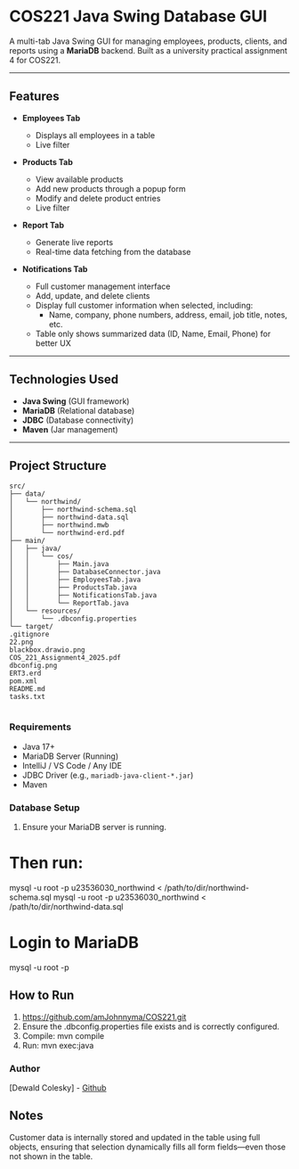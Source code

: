 # COS221 Java Swing Database GUI

A multi-tab Java Swing GUI for managing employees, products, clients, and reports using a **MariaDB** backend. Built as a university practical assignment 4 for COS221.

---

## Features

- **Employees Tab**  
  - Displays all employees in a table  
  - Live filter

- **Products Tab**  
  - View available products  
  - Add new products through a popup form  
  - Modify and delete product entries
  - Live filter

- **Report Tab**  
  - Generate live reports
  - Real-time data fetching from the database

- **Notifications Tab**  
  - Full customer management interface  
  - Add, update, and delete clients  
  - Display full customer information when selected, including:
    - Name, company, phone numbers, address, email, job title, notes, etc.  
  - Table only shows summarized data (ID, Name, Email, Phone) for better UX

---

## Technologies Used

- **Java Swing** (GUI framework)  
- **MariaDB** (Relational database)  
- **JDBC** (Database connectivity)  
- **Maven** (Jar management)

---

## Project Structure
```
src/
├── data/
│   └── northwind/
│       ├── northwind-schema.sql
│       ├── northwind-data.sql
│       ├── northwind.mwb
│       └── northwind-erd.pdf
├── main/
│   ├── java/
│   │   └── cos/
│   │       ├── Main.java
│   │       ├── DatabaseConnector.java
│   │       ├── EmployeesTab.java
│   │       ├── ProductsTab.java
│   │       ├── NotificationsTab.java
│   │       └── ReportTab.java
│   └── resources/
│       └── .dbconfig.properties
└── target/
.gitignore
22.png
blackbox.drawio.png
COS_221_Assignment4_2025.pdf
dbconfig.png
ERT3.erd
pom.xml
README.md
tasks.txt


```



### Requirements

- Java 17+  
- MariaDB Server (Running)  
- IntelliJ / VS Code / Any IDE  
- JDBC Driver (e.g., `mariadb-java-client-*.jar`)
- Maven

### Database Setup

1. Ensure your MariaDB server is running.

# Then run:
mysql -u root -p u23536030_northwind < /path/to/dir/northwind-schema.sql
mysql -u root -p u23536030_northwind < /path/to/dir/northwind-data.sql

# Login to MariaDB
mysql -u root -p

## How to Run

1. https://github.com/amJohnnyma/COS221.git
2. Ensure the .dbconfig.properties file exists and is correctly configured.
3. Compile: mvn compile
4. Run: mvn exec:java


### Author
[Dewald Colesky] - [Github](https://github.com/amJohnnyma)

## Notes

Customer data is internally stored and updated in the table using full objects, ensuring that selection dynamically fills all form fields—even those not shown in the table.